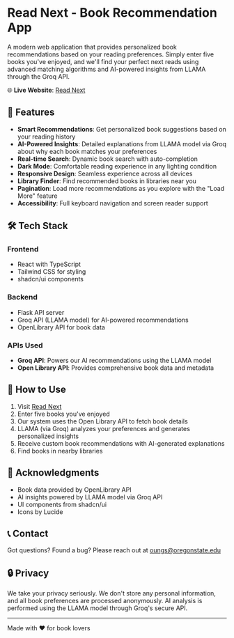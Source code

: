 # Read Next - Book Recommendation App

A modern web application that provides personalized book recommendations based on your reading preferences. Simply enter five books you've enjoyed, and we'll find your perfect next reads using advanced matching algorithms and AI-powered insights from LLAMA through the Groq API.

🌐 **Live Website**: [Read Next](https://lemon-water-065707a1e.4.azurestaticapps.net/)

## 🌟 Features

- **Smart Recommendations**: Get personalized book suggestions based on your reading history
- **AI-Powered Insights**: Detailed explanations from LLAMA model via Groq about why each book matches your preferences
- **Real-time Search**: Dynamic book search with auto-completion
- **Dark Mode**: Comfortable reading experience in any lighting condition
- **Responsive Design**: Seamless experience across all devices
- **Library Finder**: Find recommended books in libraries near you
- **Pagination**: Load more recommendations as you explore with the "Load More" feature
- **Accessibility**: Full keyboard navigation and screen reader support

## 🛠 Tech Stack

### Frontend
- React with TypeScript
- Tailwind CSS for styling
- shadcn/ui components

### Backend
- Flask API server
- Groq API (LLAMA model) for AI-powered recommendations
- OpenLibrary API for book data

### APIs Used
- **Groq API**: Powers our AI recommendations using the LLAMA model
- **Open Library API**: Provides comprehensive book data and metadata

## 📱 How to Use

1. Visit [Read Next](https://lemon-water-065707a1e.4.azurestaticapps.net/)
2. Enter five books you've enjoyed
3. Our system uses the Open Library API to fetch book details
4. LLAMA (via Groq) analyzes your preferences and generates personalized insights
5. Receive custom book recommendations with AI-generated explanations
6. Find books in nearby libraries

## 🙏 Acknowledgments

- Book data provided by OpenLibrary API
- AI insights powered by LLAMA model via Groq API
- UI components from shadcn/ui
- Icons by Lucide

## 📞 Contact

Got questions? Found a bug? Please reach out at oungs@oregonstate.edu

## 🔒 Privacy

We take your privacy seriously. We don't store any personal information, and all book preferences are processed anonymously. AI analysis is performed using the LLAMA model through Groq's secure API.

---
Made with ❤️ for book lovers
